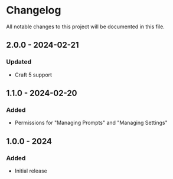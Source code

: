 # Changelog

All notable changes to this project will be documented in this file.

## 2.0.0 - 2024-02-21

### Updated
- Craft 5 support

## 1.1.0 - 2024-02-20

### Added
- Permissions for "Managing Prompts" and "Managing Settings"

## 1.0.0 - 2024

### Added
- Initial release